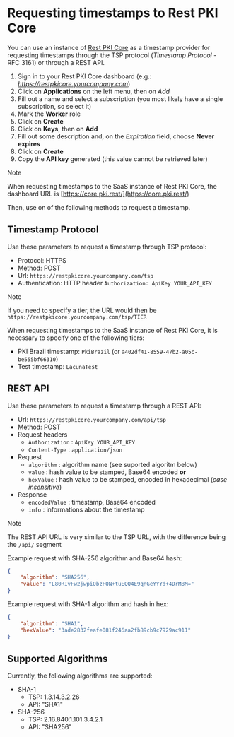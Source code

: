 ﻿# Requesting timestamps to Rest PKI Core

You can use an instance of [Rest PKI Core](index.md) as a timestamp provider for requesting timestamps through the TSP protocol (*Timestamp Protocol* - RFC 3161)
or through a REST API.

1. Sign in to your Rest PKI Core dashboard (e.g.: *https://restpkicore.yourcompany.com*)
1. Click on **Applications** on the left menu, then on *Add*
1. Fill out a name and select a subscription (you most likely have a single subscription, so select it)
1. Mark the **Worker** role
1. Click on **Create**
1. Click on **Keys**, then on **Add**
1. Fill out some description and, on the *Expiration* field, choose **Never expires**
1. Click on **Create**
1. Copy the **API key** generated (this value cannot be retrieved later)

> [!NOTE]
> When requesting timestamps to the SaaS instance of Rest PKI Core, the dashboard URL is [https://core.pki.rest/](https://core.pki.rest/)

Then, use on of the following methods to request a timestamp.

## Timestamp Protocol

Use these parameters to request a timestamp through TSP protocol:

* Protocol: HTTPS
* Method: POST
* Url: `https://restpkicore.yourcompany.com/tsp`
* Authentication: HTTP header `Authorization: ApiKey YOUR_API_KEY`

> [!NOTE]
> If you need to specify a tier, the URL would then be `https://restpkicore.yourcompany.com/tsp/TIER`

When requesting timestamps to the SaaS instance of Rest PKI Core, it is necessary to specify one of the following tiers:

* PKI Brazil timestamp: `PkiBrazil` (or `a402df41-8559-47b2-a05c-be555bf66310`)
* Test timestamp: `LacunaTest`

## REST API

Use these parameters to request a timestamp through a REST API:

* Url: `https://restpkicore.yourcompany.com/api/tsp`
* Method: POST
* Request headers
  * `Authorization` : `ApiKey YOUR_API_KEY`
  * `Content-Type` : `application/json`
* Request
  * `algorithm` : algorithm name (see suported algoritm below)
  * `value` : hash value to be stamped, Base64 encoded **or**
  * `hexValue` : hash value to be stamped, encoded in hexadecimal (*case insensitive*)
* Response
  * `encodedValue` : timestamp, Base64 encoded
  * `info` : informations about the timestamp

> [!NOTE]
> The REST API URL is very similar to the TSP URL, with the difference being the `/api/` segment

Example request with SHA-256 algorithm and Base64 hash:

```json
{
	"algorithm": "SHA256",
	"value": "L80RIvFw2jwpiObzFQN+tuEQQ4E9qnGeYYYd+4DrM8M="
}
```

Example request with SHA-1 algorithm and hash in hex:

```json
{
	"algorithm": "SHA1",
	"hexValue": "3ade2832feafe081f246aa2fb89cb9c7929ac911"
}
```

## Supported Algorithms

Currently, the following algorithms are supported:

* SHA-1
  * TSP: 1.3.14.3.2.26
  * API: "SHA1"
* SHA-256
  * TSP: 2.16.840.1.101.3.4.2.1
  * API: "SHA256"
